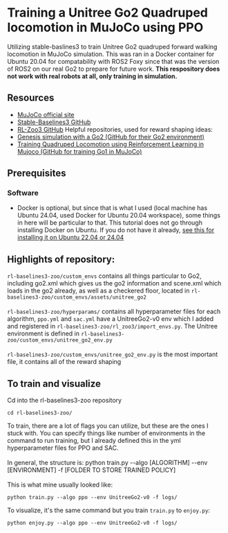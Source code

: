 # Training a Unitree Go2 Quadruped locomotion in MuJoCo using PPO
Utilizing stable-baslines3 to train Unitree Go2 quadruped forward walking locomotion in MuJoCo simulation. This was ran in a Docker container for Ubuntu 20.04 for compatability with ROS2 Foxy since that was the version of ROS2 on our real Go2 to prepare for future work. **This respository does not work with real robots at all, only training in simulation.**

## Resources

- [MuJoCo official site](https://mujoco.org/)  
- [Stable-Baselines3 GitHub](https://github.com/DLR-RM/stable-baselines3)  
- [RL-Zoo3 GitHub](https://github.com/DLR-RM/rl-zoo3)
Helpful repositories, used for reward shaping ideas:
- [Genesis simulation with a Go2 (GitHub for their Go2 environment)](https://github.com/Genesis-Embodied-AI/Genesis/blob/main/examples/locomotion/go2_env.py)
- [Training Quadruped Locomotion using Reinforcement Learning in Mujoco (GitHub for training Go1 in MuJoCo)](https://github.com/nimazareian/quadruped-rl-locomotion/tree/main)

## Prerequisites

### Software
- Docker is optional, but since that is what I used (local machine has Ubuntu 24.04, used Docker for Ubuntu 20.04 workspace), some things in here will be particular to that. This tutorial does not go through installing Docker on Ubuntu. If you do not have it already, [see this for installing it on Ubuntu 22.04 or 24.04](https://docs.docker.com/engine/install/ubuntu/)
  
## Highlights of repository:
`rl-baselines3-zoo/custom_envs` contains all things particular to Go2, including go2.xml which gives us the go2 information and scene.xml which loads in the go2 already, as well as a checkered floor, located in `rl-baselines3-zoo/custom_envs/assets/unitree_go2` <br /><br />
`rl-baselines3-zoo/hyperparams/` contains all hyperparameter files for each algorithm, `ppo.yml` and `sac.yml` have a UnitreeGo2-v0 env which I added and registered in `rl-baselines3-zoo/rl_zoo3/import_envs.py`. The Unitree environment is defined in `rl-baselines3-zoo/custom_envs/unitree_go2_env.py` <br /><br />
`rl-baselines3-zoo/custom_envs/unitree_go2_env.py` is the most  important file, it contains all of the reward shaping <br />

## To train and visualize
Cd into the rl-baselines3-zoo repository
```
cd rl-baselines3-zoo/
```
To train, there are a lot of flags you can utilize, but these are the ones I stuck with. You can specify things like number of environments in the command to run training, but I already defined this in the yml hyperparameter files for PPO and SAC. <br /><br />
In general, the structure is: python train.py --algo \[ALGORITHM] --env \[ENVIRONMENT] -f \[FOLDER TO STORE TRAINED POLICY] <br /><br />
This is what mine usually looked like:
```
python train.py --algo ppo --env UnitreeGo2-v0 -f logs/
```
To visualize, it's the same command but you train `train.py` to `enjoy.py`:
```
python enjoy.py --algo ppo --env UnitreeGo2-v0 -f logs/
```
